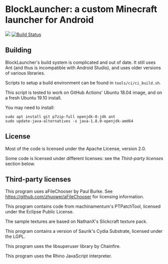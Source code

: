 # BlockLauncher: a custom Minecraft launcher for Android

![](https://raw.githubusercontent.com/zhuowei/MCPELauncher/master/res/drawable-xxxhdpi/ic_launcher.png)
[![Build Status](https://github.com/MaxSignal/MCPELauncher/workflows/Build%20BlockLauncher/badge.svg)](https://github.com/MaxSignal/MCPELauncher/actions)

## Building

BlockLauncher's build system is complicated and out of date. It still uses Ant
(and thus is incompatible with Android Studio), and uses older versions of various libraries.

Scripts to setup a build environment can be found in `tools/ci/ci_build.sh`.

This script is tested to work on GitHub Actions' Ubuntu 18.04 image, and on a fresh Ubuntu 19.10 install.

You may need to install:

```
sudo apt install git p7zip-full openjdk-8-jdk ant
sudo update-java-alternatives -s java-1.8.0-openjdk-amd64
```

## License

Most of the code is licensed under the Apache License, version 2.0.

Some code is licensed under different licenses: see the _Third-party licenses_ section below.

## Third-party licenses

This program uses aFileChooser by Paul Burke. See https://github.com/zhuowei/aFileChooser for licensing information.

This program contains code from machinamentum\'s PTPatchTool, licensed under the Eclipse Public License.

The sample textures are based on NathanX's Slickcraft texture pack.

This program contains a version of Saurik's Cydia Substrate, licensed under the LGPL.

This program uses the libsuperuser library by Chainfire.

This program uses the Rhino JavaScript interpreter.

